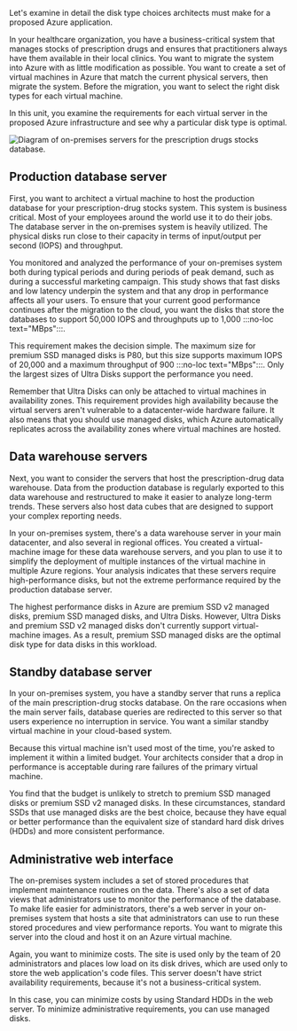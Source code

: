 Let's examine in detail the disk type choices architects must make for a proposed Azure application.

In your healthcare organization, you have a business-critical system that manages stocks of prescription drugs and ensures that practitioners always have them available in their local clinics. You want to migrate the system into Azure with as little modification as possible. You want to create a set of virtual machines in Azure that match the current physical servers, then migrate the system. Before the migration, you want to select the right disk types for each virtual machine.

In this unit, you examine the requirements for each virtual server in the proposed Azure infrastructure and see why a particular disk type is optimal.

![Diagram of on-premises servers for the prescription drugs stocks database.](../media/4-on-premises-servers.png)

## Production database server

First, you want to architect a virtual machine to host the production database for your prescription-drug stocks system. This system is business critical. Most of your employees around the world use it to do their jobs. The database server in the on-premises system is heavily utilized. The physical disks run close to their capacity in terms of input/output per second (IOPS) and throughput.

You monitored and analyzed the performance of your on-premises system both during typical periods and during periods of peak demand, such as during a successful marketing campaign. This study shows that fast disks and low latency underpin the system and that any drop in performance affects all your users. To ensure that your current good performance continues after the migration to the cloud, you want the disks that store the databases to support 50,000 IOPS and throughputs up to 1,000 :::no-loc text="MBps":::.

This requirement makes the decision simple. The maximum size for premium SSD managed disks is P80, but this size supports maximum IOPS of 20,000 and a maximum throughput of 900 :::no-loc text="MBps":::. Only the largest sizes of Ultra Disks support the performance you need.

Remember that Ultra Disks can only be attached to virtual machines in availability zones. This requirement provides high availability because the virtual servers aren't vulnerable to a datacenter-wide hardware failure. It also means that you should use managed disks, which Azure automatically replicates across the availability zones where virtual machines are hosted.

## Data warehouse servers

Next, you want to consider the servers that host the prescription-drug data warehouse. Data from the production database is regularly exported to this data warehouse and restructured to make it easier to analyze long-term trends. These servers also host data cubes that are designed to support your complex reporting needs.

In your on-premises system, there's a data warehouse server in your main datacenter, and also several in regional offices. You created a virtual-machine image for these data warehouse servers, and you plan to use it to simplify the deployment of multiple instances of the virtual machine in multiple Azure regions. Your analysis indicates that these servers require high-performance disks, but not the extreme performance required by the production database server.

The highest performance disks in Azure are premium SSD v2 managed disks, premium SSD managed disks, and Ultra Disks. However, Ultra Disks and premium SSD v2 managed disks don't currently support virtual-machine images. As a result, premium SSD managed disks are the optimal disk type for data disks in this workload.

## Standby database server

In your on-premises system, you have a standby server that runs a replica of the main prescription-drug stocks database. On the rare occasions when the main server fails, database queries are redirected to this server so that users experience no interruption in service. You want a similar standby virtual machine in your cloud-based system.

Because this virtual machine isn't used most of the time, you're asked to implement it within a limited budget. Your architects consider that a drop in performance is acceptable during rare failures of the primary virtual machine.

You find that the budget is unlikely to stretch to premium SSD managed disks or premium SSD v2 managed disks. In these circumstances, standard SSDs that use managed disks are the best choice, because they have equal or better performance than the equivalent size of standard hard disk drives (HDDs) and more consistent performance.

## Administrative web interface

The on-premises system includes a set of stored procedures that implement maintenance routines on the data. There's also a set of data views that administrators use to monitor the performance of the database. To make life easier for administrators, there's a web server in your on-premises system that hosts a site that administrators can use to run these stored procedures and view performance reports. You want to migrate this server into the cloud and host it on an Azure virtual machine.

Again, you want to minimize costs. The site is used only by the team of 20 administrators and places low load on its disk drives, which are used only to store the web application's code files. This server doesn't have strict availability requirements, because it's not a business-critical system.

In this case, you can minimize costs by using Standard HDDs in the web server. To minimize administrative requirements, you can use managed disks.
